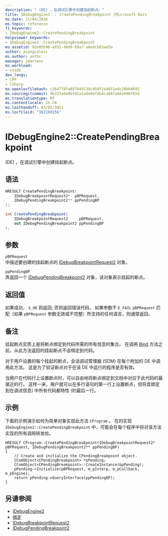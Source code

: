 ```yaml
---
description: " (DE) ，在调试引擎中创建挂起断点。"
title: IDebugEngine2：： CreatePendingBreakpoint |Microsoft Docs
ms.date: 11/04/2016
ms.topic: reference
f1_keywords:
- IDebugEngine2::CreatePendingBreakpoint
helpviewer_keywords:
- IDebugEngine2::CreatePendingBreakpoint
ms.assetid: 92e85b90-a931-48d9-89a7-a6edcb83ae5a
author: acangialosi
ms.author: anthc
manager: jmartens
ms.workload:
- vssdk
dev_langs:
- CPP
- CSharp
ms.openlocfilehash: c364778fa857049139c058f144651edc28bb4692
ms.sourcegitcommit: 4b323a8a8bfd1a1a9e84f4b4ca88fa8da690f656
ms.translationtype: MT
ms.contentlocale: zh-CN
ms.lasthandoff: 03/05/2021
ms.locfileid: "102160156"
---
```

# <a name="idebugengine2creatependingbreakpoint"></a>IDebugEngine2::CreatePendingBreakpoint
 (DE) ，在调试引擎中创建挂起断点。

## <a name="syntax"></a>语法

```cpp
HRESULT CreatePendingBreakpoint(
    IDebugBreakpointRequest2*  pBPRequest,
    IDebugPendingBreakpoint2** ppPendingBP
);
```

```csharp
int CreatePendingBreakpoint(
    IDebugBreakpointRequest2     pBPRequest,
    out IDebugPendingBreakpoint2 ppPendingBP
);
```

## <a name="parameters"></a>参数
`pBPRequest`\
中描述要创建的挂起断点的 [IDebugBreakpointRequest2](../../../extensibility/debugger/reference/idebugbreakpointrequest2.md) 对象。

`ppPendingBP`\
弄返回一个 [IDebugPendingBreakpoint2](../../../extensibility/debugger/reference/idebugpendingbreakpoint2.md) 对象，该对象表示挂起的断点。

## <a name="return-value"></a>返回值
如果成功， `S_OK` 则返回; 否则返回错误代码。 如果参数不 `E_FAIL` `pBPRequest` 匹配（如果 `pBPRequest` 参数无效或不完整）所支持的任何语言，则通常返回。

## <a name="remarks"></a>备注
挂起断点实质上是将断点绑定到代码所需的所有信息的集合。 在调用 [Bind](../../../extensibility/debugger/reference/idebugpendingbreakpoint2-bind.md) 方法之前，从此方法返回的挂起断点不会绑定到代码。

对于用户设置的每个挂起的断点，会话调试管理器 (SDM) 在每个附加的 DE 中调用此方法。 这是为了验证断点对于在该 DE 中运行的程序是否有效。

当用户在代码行上设置断点时，可以自由地将断点绑定到文档中对应于此代码的最接近的行。 这样一来，用户就可以在多行语句的第一行上设置断点，但将其绑定到在调试信息) 中所有代码都特性 (的最后一行。

## <a name="example"></a>示例
下面的示例演示如何为简单对象实现此方法 `CProgram` 。 在的实现 `IDebugEngine2::CreatePendingBreakpoint` 中，可能会在每个程序中将对该方法实现的所有调用转发给。

```
HRESULT CProgram::CreatePendingBreakpoint(IDebugBreakpointRequest2* pBPRequest, IDebugPendingBreakpoint2** ppPendingBP)
{
    // Create and initialize the CPendingBreakpoint object.
    CComObject<CPendingBreakpoint> *pPending;
    CComObject<CPendingBreakpoint>::CreateInstance(&pPending);
    pPending->Initialize(pBPRequest, m_pInterp, m_pCallback, m_pEngine);
    return pPending->QueryInterface(ppPendingBP);
}
```

## <a name="see-also"></a>另请参阅
- [IDebugEngine2](../../../extensibility/debugger/reference/idebugengine2.md)
- [绑定](../../../extensibility/debugger/reference/idebugpendingbreakpoint2-bind.md)
- [IDebugBreakpointRequest2](../../../extensibility/debugger/reference/idebugbreakpointrequest2.md)
- [IDebugPendingBreakpoint2](../../../extensibility/debugger/reference/idebugpendingbreakpoint2.md)
